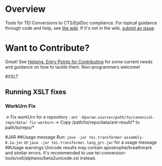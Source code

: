 # Overview
Tools for TEI Conversions to CTS/EpiDoc compliance. For topical guidance through code and help, see [the wiki](https://github.com/PerseusDL/tei-conversion-tools/wiki). If it's not in the wiki, [submit an issue](https://github.com/PerseusDL/tei-conversion-tools/issues).

# Want to Contribute?

Great! See [Helping, Entry Points for Contributing](https://github.com/PerseusDL/tei-conversion-tools/wiki/Helping,-Entry-Points-for-Contributing) for some current needs and guidance on how to tackle them. Non-programmers welcome!

#XSLT
## Running XSLT fixes
### WorkUrn Fix
-> Fix workUrn for a repository : `ant -Dparam.source=/path/to/canonical-repo/data/ fix-workurn`
-> Copy /path/to/repo/data/ant-result/* to path/to/repo/*

#JAR
##Usage message
Run: `java -jar tei.transformer-assembly-0.1a.jar` or `java -jar tei.transformer.lang_grc.jar` for a usage message
##Usage warnings
Unicode results may contain apostrophe/breathmark and similar errors. It's recommended to use tei-conversion-tools/xslt/alpheios/beta2unicode.xsl instead.

